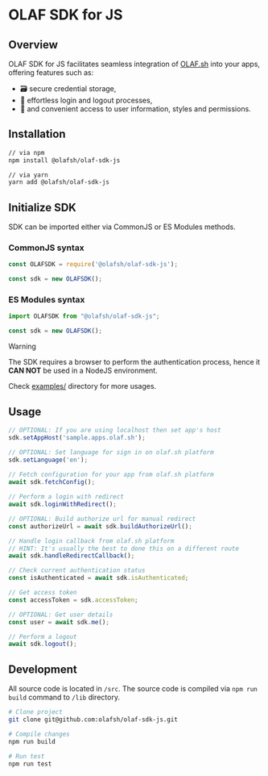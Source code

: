 # OLAF SDK for JS

## Overview

OLAF SDK for JS facilitates seamless integration of [OLAF.sh](https://olaf.sh/) into your apps,
offering features such as:

- 🗃️ secure credential storage,
- 🔐 effortless login and
  logout processes,
- 👤 and convenient access to user information, styles and permissions.

## Installation

```bash
// via npm
npm install @olafsh/olaf-sdk-js

// via yarn
yarn add @olafsh/olaf-sdk-js
```

## Initialize SDK

SDK can be imported either via CommonJS or ES Modules methods.

### CommonJS syntax

```js
const OLAFSDK = require('@olafsh/olaf-sdk-js');

const sdk = new OLAFSDK();
```

### ES Modules syntax

```js
import OLAFSDK from "@olafsh/olaf-sdk-js";

const sdk = new OLAFSDK();
```

> [!WARNING]  
> The SDK requires a browser to perform the authentication process,
> hence it **CAN NOT** be used in a NodeJS environment.

Check [examples/](https://github.com/olafsh/olaf-sdk-js/tree/main/examples) directory for more usages.

## Usage

```js
// OPTIONAL: If you are using localhost then set app's host
sdk.setAppHost('sample.apps.olaf.sh');

// OPTIONAL: Set language for sign in on olaf.sh platform
sdk.setLanguage('en');
  
// Fetch configuration for your app from olaf.sh platform
await sdk.fetchConfig();

// Perform a login with redirect
await sdk.loginWithRedirect();

// OPTIONAL: Build authorize url for manual redirect
const authorizeUrl = await sdk.buildAuthorizeUrl();

// Handle login callback from olaf.sh platform
// HINT: It's usually the best to done this on a different route
await sdk.handleRedirectCallback();

// Check current authentication status
const isAuthenticated = await sdk.isAuthenticated;

// Get access token
const accessToken = sdk.accessToken;

// OPTIONAL: Get user details
const user = await sdk.me();

// Perform a logout
await sdk.logout();
```

## Development

All source code is located in `/src`.
The source code is compiled via `npm run build` command to `/lib` directory.

```bash
# Clone project
git clone git@github.com:olafsh/olaf-sdk-js.git

# Compile changes
npm run build
    
# Run test
npm run test
```
